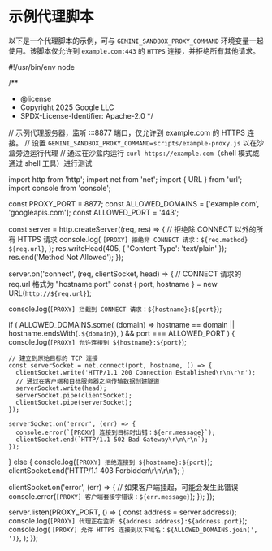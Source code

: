 # 示例代理脚本

以下是一个代理脚本的示例，可与 `GEMINI_SANDBOX_PROXY_COMMAND` 环境变量一起使用。该脚本仅允许到 `example.com:443` 的 `HTTPS` 连接，并拒绝所有其他请求。

#!/usr/bin/env node

/**
 * @license
 * Copyright 2025 Google LLC
 * SPDX-License-Identifier: Apache-2.0
 */

// 示例代理服务器，监听 :::8877 端口，仅允许到 example.com 的 HTTPS 连接。
// 设置 `GEMINI_SANDBOX_PROXY_COMMAND=scripts/example-proxy.js` 以在沙盒旁边运行代理
// 通过在沙盒内运行 `curl https://example.com`（shell 模式或通过 shell 工具）进行测试

import http from 'http';
import net from 'net';
import { URL } from 'url';
import console from 'console';

const PROXY_PORT = 8877;
const ALLOWED_DOMAINS = ['example.com', 'googleapis.com'];
const ALLOWED_PORT = '443';

const server = http.createServer((req, res) => {
  // 拒绝除 CONNECT 以外的所有 HTTPS 请求
  console.log(
    `[PROXY] 拒绝非 CONNECT 请求：${req.method} ${req.url}`,
  );
  res.writeHead(405, { 'Content-Type': 'text/plain' });
  res.end('Method Not Allowed');
});

server.on('connect', (req, clientSocket, head) => {
  // CONNECT 请求的 req.url 格式为 "hostname:port"
  const { port, hostname } = new URL(`http://${req.url}`);

  console.log(`[PROXY] 拦截到 CONNECT 请求：${hostname}:${port}`);

  if (
    ALLOWED_DOMAINS.some(
      (domain) => hostname == domain || hostname.endsWith(`.${domain}`),
    ) &&
    port === ALLOWED_PORT
  ) {
    console.log(`[PROXY] 允许连接到 ${hostname}:${port}`);

    // 建立到原始目标的 TCP 连接
    const serverSocket = net.connect(port, hostname, () => {
      clientSocket.write('HTTP/1.1 200 Connection Established\r\n\r\n');
      // 通过在客户端和目标服务器之间传输数据创建隧道
      serverSocket.write(head);
      serverSocket.pipe(clientSocket);
      clientSocket.pipe(serverSocket);
    });

    serverSocket.on('error', (err) => {
      console.error(`[PROXY] 连接到目标时出错：${err.message}`);
      clientSocket.end(`HTTP/1.1 502 Bad Gateway\r\n\r\n`);
    });
  } else {
    console.log(`[PROXY] 拒绝连接到 ${hostname}:${port}`);
    clientSocket.end('HTTP/1.1 403 Forbidden\r\n\r\n');
  }

  clientSocket.on('error', (err) => {
    // 如果客户端挂起，可能会发生此错误
    console.error(`[PROXY] 客户端套接字错误：${err.message}`);
  });
});

server.listen(PROXY_PORT, () => {
  const address = server.address();
  console.log(`[PROXY] 代理正在监听 ${address.address}:${address.port}`);
  console.log(
    `[PROXY] 允许 HTTPS 连接到以下域名：${ALLOWED_DOMAINS.join(', ')}`,
  );
});
```